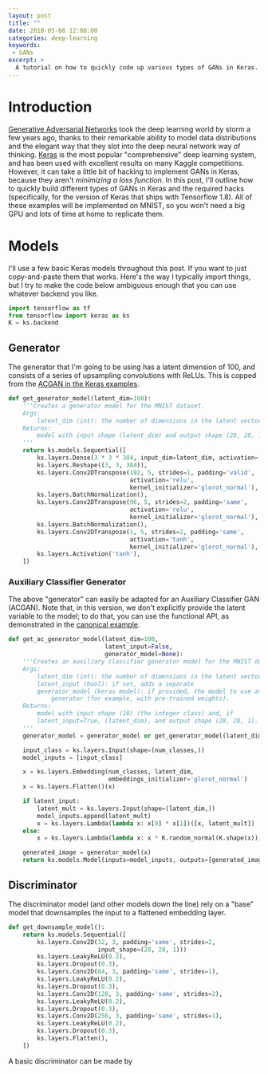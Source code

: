 ```yaml
---
layout: post
title: ""
date: 2018-05-08 12:00:00
categories: deep-learning
keywords:
 - GANs
excerpt: >
  A tutorial on how to quickly code up various types of GANs in Keras.
---
```


# Introduction

[Generative Adversarial Networks][gan-paper] took the deep learning world by storm a few years ago, thanks to their remarkable ability to model data distributions and the elegant way that they slot into the deep neural network way of thinking. [Keras][keras-github] is the most popular "comprehensive" deep learning system, and has been used with excellent results on many Kaggle competitions. However, it can take a little bit of hacking to implement GANs in Keras, because they aren't *minimizing a loss function*. In this post, I'll outline how to quickly build different types of GANs in Keras and the required hacks (specifically, for the version of Keras that ships with Tensorflow 1.8). All of these examples will be implemented on MNIST, so you won't need a big GPU and lots of time at home to replicate them.

# Models

I'll use a few basic Keras models throughout this post. If you want to just copy-and-paste them that works. Here's the way I typically import things, but I try to make the code below ambiguous enough that you can use whatever backend you like.

```python
import tensorflow as tf
from tensorflow import keras as ks
K = ks.backend
```

## Generator

The generator that I'm going to be using has a latent dimension of 100, and consists of a series of upsampling convolutions with ReLUs. This is copped from the [ACGAN in the Keras examples][keras-examples-acgan].

```python
def get_generator_model(latent_dim=100):
    '''Creates a generator model for the MNIST dataset.
    Args:
        latent_dim (int): the number of dimensions in the latent vector.
    Returns:
        model with input shape (latent_dim) and output shape (28, 28, 1).
    '''
    return ks.models.Sequential([
        ks.layers.Dense(3 * 3 * 384, input_dim=latent_dim, activation='relu'),
        ks.layers.Reshape((3, 3, 384)),
        ks.layers.Conv2DTranspose(192, 5, strides=1, padding='valid',
                                  activation='relu',
                                  kernel_initializer='glorot_normal'),
        ks.layers.BatchNormalization(),
        ks.layers.Conv2DTranspose(96, 5, strides=2, padding='same',
                                  activation='relu',
                                  kernel_initializer='glorot_normal'),
        ks.layers.BatchNormalization(),
        ks.layers.Conv2DTranspose(1, 5, strides=2, padding='same',
                                  activation='tanh',
                                  kernel_initializer='glorot_normal'),
        ks.layers.Activation('tanh'),
    ])
```

### Auxiliary Classifier Generator

The above "generator" can easily be adapted for an Auxiliary Classifier GAN (ACGAN). Note that, in this version, we don't explicitly provide the latent variable to the model; to do that, you can use the functional API, as demonstrated in the [canonical example][keras-examples-acgan].

```python
def get_ac_generator_model(latent_dim=100,
                           latent_input=False,
                           generator_model=None):
    '''Creates an auxiliary classifier generator model for the MNIST dataset.
    Args:
        latent_dim (int): the number of dimensions in the latent vector.
        latent_input (bool): if set, adds a separate
        generator_model (keras model): if provided, the model to use as the
            generator (for example, with pre-trained weights).
    Returns:
        model with input shape (10) (the integer class) and, if
        latent_input=True, (latent_dim), and output shape (28, 28, 1).
    '''
    generator_model = generator_model or get_generator_model(latent_dim)

    input_class = ks.layers.Input(shape=(num_classes,))
    model_inputs = [input_class]

    x = ks.layers.Embedding(num_classes, latent_dim,
                            embeddings_initializer='glorot_normal')
    x = ks.layers.Flatten()(x)

    if latent_input:
        latent_mult = ks.layers.Input(shape=(latent_dim,))
        model_inputs.append(latent_mult)
        x = ks.layers.Lambda(lambda x: x[0] * x[1])([x, latent_mult])
    else:
        x = ks.layers.Lambda(lambda x: x * K.random_normal(K.shape(x)))

    generated_image = generator_model(x)
    return ks.models.Model(inputs=model_inputs, outputs=[generated_image])
```

## Discriminator

The discriminator model (and other models down the line) rely on a "base" model that downsamples the input to a flattened embedding layer.

```python
def get_downsample_model():
    return ks.models.Sequential([
        ks.layers.Conv2D(32, 3, padding='same', strides=2,
                         input_shape=(28, 28, 1)))
        ks.layers.LeakyReLU(0.2),
        ks.layers.Dropout(0.3),
        ks.layers.Conv2D(64, 3, padding='same', strides=1),
        ks.layers.LeakyReLU(0.2),
        ks.layers.Dropout(0.3),
        ks.layers.Conv2D(128, 3, padding='same', strides=2),
        ks.layers.LeakyReLU(0.2),
        ks.layers.Dropout(0.3),
        ks.layers.Conv2D(256, 3, padding='same', strides=1),
        ks.layers.LeakyReLU(0.2),
        ks.layers.Dropout(0.3),
        ks.layers.Flatten(),
    ])
```

A basic discriminator can be made by

[gan-paper]: http://papers.nips.cc/paper/5423-generative-adversarial-nets.pdf
[keras-github]: https://github.com/keras-team/keras
[keras-examples-acgan]: https://github.com/keras-team/keras/blob/master/examples/mnist_acgan.py
[acgan-paper]: https://arxiv.org/abs/1610.09585
